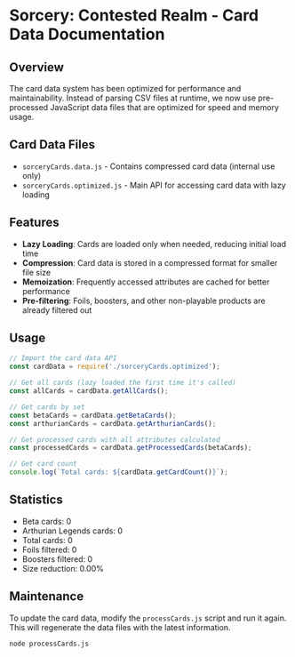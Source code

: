 
# Sorcery: Contested Realm - Card Data Documentation

## Overview
The card data system has been optimized for performance and maintainability. Instead of parsing CSV files at runtime,
we now use pre-processed JavaScript data files that are optimized for speed and memory usage.

## Card Data Files
- `sorceryCards.data.js` - Contains compressed card data (internal use only)
- `sorceryCards.optimized.js` - Main API for accessing card data with lazy loading

## Features
- **Lazy Loading**: Cards are loaded only when needed, reducing initial load time
- **Compression**: Card data is stored in a compressed format for smaller file size
- **Memoization**: Frequently accessed attributes are cached for better performance
- **Pre-filtering**: Foils, boosters, and other non-playable products are already filtered out

## Usage
```javascript
// Import the card data API
const cardData = require('./sorceryCards.optimized');

// Get all cards (lazy loaded the first time it's called)
const allCards = cardData.getAllCards();

// Get cards by set
const betaCards = cardData.getBetaCards();
const arthurianCards = cardData.getArthurianCards();

// Get processed cards with all attributes calculated
const processedCards = cardData.getProcessedCards(betaCards);

// Get card count
console.log(`Total cards: ${cardData.getCardCount()}`);
```

## Statistics
- Beta cards: 0
- Arthurian Legends cards: 0
- Total cards: 0
- Foils filtered: 0
- Boosters filtered: 0
- Size reduction: 0.00%

## Maintenance
To update the card data, modify the `processCards.js` script and run it again.
This will regenerate the data files with the latest information.

```
node processCards.js
```
